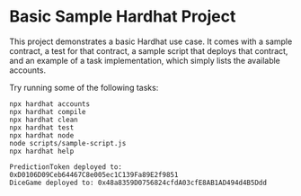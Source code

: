 # Basic Sample Hardhat Project

This project demonstrates a basic Hardhat use case. It comes with a sample contract, a test for that contract, a sample script that deploys that contract, and an example of a task implementation, which simply lists the available accounts.

Try running some of the following tasks:

```shell
npx hardhat accounts
npx hardhat compile
npx hardhat clean
npx hardhat test
npx hardhat node
node scripts/sample-script.js
npx hardhat help
```
```
PredictionToken deployed to: 0xD0106D09Ceb64467C8e005ec1C139Fa89E2f9851
DiceGame deployed to: 0x48a8359D0756824cfdA03cfE8AB1AD494d4B5Ddd
```